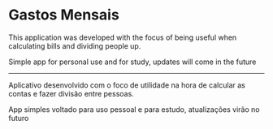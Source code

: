 # Gastos Mensais

This application was developed with the focus of being useful when calculating bills and dividing people up.

Simple app for personal use and for study, updates will come in the future

-------------------------------------------------------------------------------------------------------------------------------------------------------------------------

Aplicativo desenvolvido com o foco de utilidade na hora de calcular as contas e fazer divisão entre pessoas.

App simples voltado para uso pessoal e para estudo, atualizações virão no futuro
